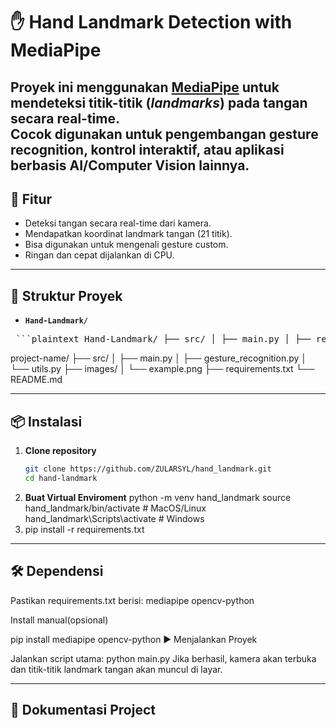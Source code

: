 # ✋ Hand Landmark Detection with MediaPipe

Proyek ini menggunakan **[MediaPipe](https://developers.google.com/mediapipe)** untuk mendeteksi titik-titik (*landmarks*) pada tangan secara real-time.  
Cocok digunakan untuk pengembangan **gesture recognition**, **kontrol interaktif**, atau **aplikasi berbasis AI/Computer Vision** lainnya.
---
## 🚀 Fitur
- Deteksi tangan secara real-time dari kamera.
- Mendapatkan koordinat landmark tangan (21 titik).
- Bisa digunakan untuk mengenali gesture custom.
- Ringan dan cepat dijalankan di CPU.
---
## 📂 Struktur Proyek
- **`Hand-Landmark/`**
<pre> ```plaintext Hand-Landmark/ ├── src/ │ ├── main.py │ ├── requirements.txt └── README.md ``` </pre>
project-name/
├── src/
│   ├── main.py
│   ├── gesture_recognition.py
│   └── utils.py
├── images/
│   └── example.png
├── requirements.txt
└── README.md

---
## 📦 Instalasi
1. **Clone repository**
   ```bash
   git clone https://github.com/ZULARSYL/hand_landmark.git
   cd hand-landmark
2. **Buat Virtual Enviroment**
    python -m venv hand_landmark
    source hand_landmark/bin/activate   # MacOS/Linux
    hand_landmark\Scripts\activate      # Windows 
3. pip install -r requirements.txt

---
## 🛠️ Dependensi
Pastikan requirements.txt berisi:
mediapipe
opencv-python

Install manual(opsional)

pip install mediapipe opencv-python
▶️ Menjalankan Proyek

Jalankan script utama:
python main.py
Jika berhasil, kamera akan terbuka dan titik-titik landmark tangan akan muncul di layar.


---
## 📸 Dokumentasi Project

